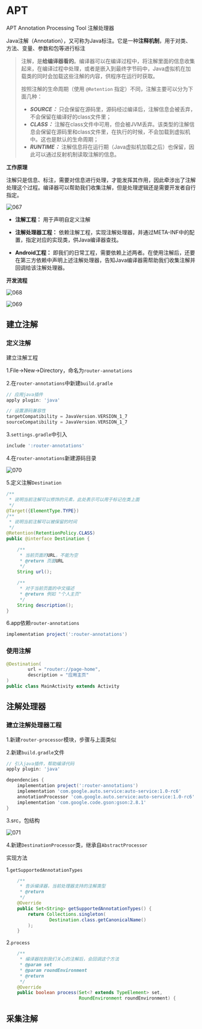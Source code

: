 # APT

APT Annotation Processing Tool 注解处理器

Java注解（Annotation），又可称为Java标注。它是一种**注释机制**，用于对类、方法、变量、参数和包等进行标注

> 注解，是**给编译器看的**。编译器可以在编译过程中，将注解里面的信息收集起来，在编译过程中处理，或者是嵌入到最终字节码中，Java虚拟机在加载类的同时会加载这些注解的内容，供程序在运行时获取。
>
> 按照注解的生命周期（使用 `@Retention` 指定）不同，注解主要可以分为下面几种：
>
> - ***SOURCE：*** 只会保留在源码里，源码经过编译后，注解信息会被丢弃，不会保留在编译好的class文件里；
> - ***CLASS：*** 注解在class文件中可用，但会被JVM丢弃。该类型的注解信息会保留在源码里和class文件里，在执行的时候，不会加载到虚拟机中。这也是默认的生命周期；
> - ***RUNTIME：*** 注解信息将在运行期（Java虚拟机加载之后）也保留，因此可以通过反射机制读取注解的信息。



**工作原理**

注解只是信息、标注，需要对信息进行处理，才能发挥其作用，因此牵涉出了注解处理这个过程。编译器可以帮助我们收集注解，但是处理逻辑还是需要开发者自行指定。

![067](https://github.com/winfredzen/Android-Basic/blob/master/%E8%BF%9B%E9%98%B6/image/067.jpeg)

+ **注解工程：** 用于声明自定义注解
+ **注解处理器工程：** 依赖注解工程，实现注解处理器，并通过META-INF中的配置，指定对应的实现类，供Java编译器查找。

+ **Android工程：** 即我们的日常工程，需要依赖上述两者。在使用注解后，还要在第三方依赖中声明上述注解处理器，告知Java编译器需帮助我们收集注解并回调给该注解处理器。



**开发流程**

![068](https://github.com/winfredzen/Android-Basic/blob/master/%E8%BF%9B%E9%98%B6/image/068.png)

![069](https://github.com/winfredzen/Android-Basic/blob/master/%E8%BF%9B%E9%98%B6/image/069.png)



## 建立注解

### 定义注解

建立注解工程

1.File->New->Directory，命名为`router-annotations`

2.在`router-annotations`中新建`build.gradle`

```groovy
// 应用java插件
apply plugin: 'java'

// 设置源码兼容性
targetCompatibility = JavaVersion.VERSION_1_7
sourceCompatibility = JavaVersion.VERSION_1_7
```

3.`settings.gradle`中引入

```groovy
include ':router-annotations'
```

4.在`router-annotations`新建源码目录

![070](https://github.com/winfredzen/Android-Basic/blob/master/%E8%BF%9B%E9%98%B6/image/070.png)

5.定义注解`Destination`

```java
/**
 * 说明当前注解可以修饰的元素，此处表示可以用于标记在类上面
 */
@Target({ElementType.TYPE})
/**
 * 说明当前注解可以被保留的时间
 */
@Retention(RetentionPolicy.CLASS)
public @interface Destination {

    /**
     * 当前页面的URL，不能为空
     * @return 页面URL
     */
    String url();

    /**
     * 对于当前页面的中文描述
     * @return 例如 "个人主页"
     */
    String description();
}
```

6.app依赖`router-annotations`

```groovy
implementation project(':router-annotations')
```



### 使用注解

```java
@Destination(
        url = "router://page-home",
        description = "应用主页"
)
public class MainActivity extends Activity
```



## 注解处理器

### 建立注解处理器工程

1.新建`router-processor`模块，步骤与上面类似

2.新建`build.gradle`文件

```groovy
// 引入java插件，帮助编译代码
apply plugin: 'java'

dependencies {
    implementation project(':router-annotations')
    implementation 'com.google.auto.service:auto-service:1.0-rc6'
    annotationProcessor 'com.google.auto.service:auto-service:1.0-rc6'
    implementation 'com.google.code.gson:gson:2.8.1'
}
```

3.src，包结构

![071](https://github.com/winfredzen/Android-Basic/blob/master/%E8%BF%9B%E9%98%B6/image/071.png)

4.新建`DestinationProcessor`类，继承自`AbstractProcessor`

实现方法

1.`getSupportedAnnotationTypes`

```java
    /**
     * 告诉编译器，当前处理器支持的注解类型
     * @return
     */
    @Override
    public Set<String> getSupportedAnnotationTypes() {
        return Collections.singleton(
                Destination.class.getCanonicalName()
        );
    }
```

2.`process`

```java
    /**
     * 编译器找到我们关心的注解后，会回调这个方法
     * @param set
     * @param roundEnvironment
     * @return
     */
    @Override
    public boolean process(Set<? extends TypeElement> set,
                           RoundEnvironment roundEnvironment) {
```



## 采集注解















































